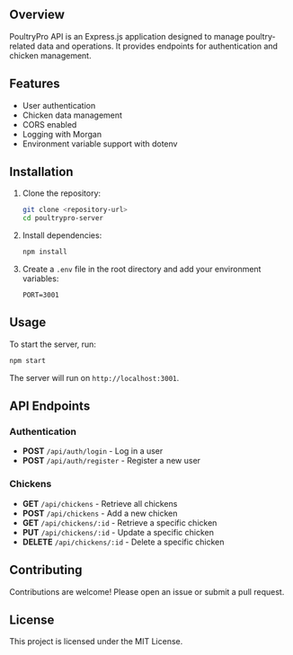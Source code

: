 ## Overview

PoultryPro API is an Express.js application designed to manage poultry-related data and operations. It provides endpoints for authentication and chicken management.

## Features

- User authentication
- Chicken data management
- CORS enabled
- Logging with Morgan
- Environment variable support with dotenv

## Installation

1. Clone the repository:

   ```bash
   git clone <repository-url>
   cd poultrypro-server
   ```

2. Install dependencies:

   ```bash
   npm install
   ```

3. Create a `.env` file in the root directory and add your environment variables:
   ```
   PORT=3001
   ```

## Usage

To start the server, run:

```bash
npm start
```

The server will run on `http://localhost:3001`.

## API Endpoints

### Authentication

- **POST** `/api/auth/login` - Log in a user
- **POST** `/api/auth/register` - Register a new user

### Chickens

- **GET** `/api/chickens` - Retrieve all chickens
- **POST** `/api/chickens` - Add a new chicken
- **GET** `/api/chickens/:id` - Retrieve a specific chicken
- **PUT** `/api/chickens/:id` - Update a specific chicken
- **DELETE** `/api/chickens/:id` - Delete a specific chicken

## Contributing

Contributions are welcome! Please open an issue or submit a pull request.

## License

This project is licensed under the MIT License.
